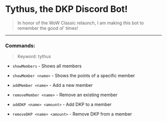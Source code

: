 # Tythus, the DKP Discord Bot!

> In honor of the WoW Classic relaunch, I am making this bot to remember the good ol' times!

---

### Commands:

> Keyword: tythus

* `showMembers` - Shows all members
  
* `showMember <name>` - Shows the points of a specific member

* `addMember <name>` - Add a new member

* `removeMember <name>` - Remove an existing member
  
* `addDKP <name> <amount>` - Add DKP to a member

* `removeDKP <name> <amount>` - Remove DKP from a member

